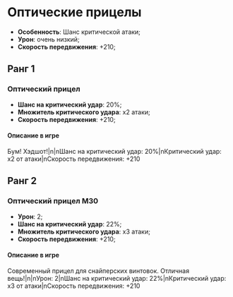 # Оптические прицелы

* **Особенность**: Шанс критической атаки;
* **Урон**: очень низкий;
* **Скорость передвижения**: +210;

## Ранг 1

### Оптический прицел

* **Шанс на критический удар**: 20%;
* **Множитель критического удара**: х2 атаки;
* **Скорость передвижения**: +210;

#### Описание в игре
Бум! Хэдшот!|n|nШанс на критический удар: 20%|nКритический удар: х2 от атаки|nСкорость передвижения: +210

## Ранг 2

### Оптический прицел M30

* **Урон**: 2;
* **Шанс на критический удар**: 22%;
* **Множитель критического удара**: х3 атаки;
* **Скорость передвижения**: +210;

#### Описание в игре
Современный прицел для снайперских винтовок. Отличная вещь!|n|nУрон: 2|nШанс на критический удар: 22%|nКритический удар: х3 от атаки|nСкорость передвижения: +210